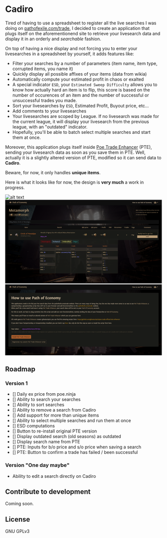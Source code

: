 # Cadiro

Tired of having to use a spreadsheet to register all the live searches I was doing on [pathofexile.com/trade](https://pathofexile.com/trade), I decided to create an application that plugs itself on the aforementionend site to retrieve your livesearch data and display it in an orderly and *searchable* fashion.

On top of having a nice display and not forcing you to enter your livesearches in a spreadsheet by yourself, it adds features like: 

- Filter your searches by a number of parameters (item name, item type, corrupted items, you name it)
- Quickly display all possible affixes of your items (data from wikia)
- Automatically compute your estimated profit in chaos or exalted
- A special indicator `ESD`, your `Estimated Sweep Difficulty` allows you to know how actually hard an item is to flip, this score is based on the number of occurences of an item and the number of successful or unsuccessful trades you made.
- Sort your livesearches by `ESD`, Estimated Profit, Buyout price, etc...
- Add comments to your livesearches
- Your livesearches are scoped by League. If no livesearch was made for the current league, it will display your livesearch from the previous league, with an "outdated" indicator.
- Hopefully, you'll be able to batch select multiple searches and start them at once.

Moreover, this application plugs itself inside [Poe Trade Enhancer](https://github.com/ghostscript3r/poe-trade-official-site-enhancer) (PTE), sending your livesearch data as soon as you save them in PTE. Well, actually it is a slightly altered version of PTE, modified so it can send data to **Cadiro**.

Beware, for now, it only handles **unique items**.

Here is what it looks like for now, the design is **very much** a work in progress.

![alt text](/documentation/economy2.png?raw=true )
![alt text](/documentation/economy1.png?raw=true )
![alt text](/documentation/howto.png?raw=true )

## Roadmap

### Version 1

- [] Daily ex price from poe.ninja
- [] Ability to search your searches
- [] Ability to sort searches
- [] Ability to remove a search from Cadiro
- [] Add support for more than unique items
- [] Ability to select multiple searches and run them at once
- [] ESD computations
- [] Button to re-install original PTE version
- [] Display outdated search (old seasons) as outdated
- [] Display search name from PTE
- [] PTE: Inputs for b/o price and s/o price when saving a search
- [] PTE: Button to confirm a trade has failed / been successful

### Version "One day maybe"

- Ability to edit a search directly on Cadiro

## Contribute to development

Coming soon.

## License

GNU GPLv3